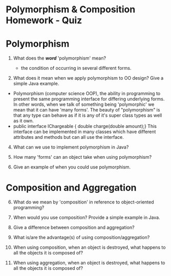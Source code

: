 # Polymorphism & Composition Homework - Quiz

# Polymorphism

1. What does the ___word___ 'polymorphism' mean?
   -  the condition of occurring in several different forms.
     
3. What does it mean when we apply polymorphism to OO design? Give a simple Java example.
  -   Polymorphism (computer science OOP), the ability in programming to present the same programming interface for differing underlying forms. In other words, when we talk of something being 'polymorphic' we mean that it can have 'many forms'. The beauty of "polymorphism" is that any type can behave as if it is any of it's super class types as well as it own.
  -   public interface IChargeable { double charge(double amount);} This interface can be implemented in many classes which have different attributes and methods but can all use the interface.


4. What can we use to implement polymorphism in Java?

5. How many 'forms' can an object take when using polymorphism?

6. Give an example of when you could use polymorphism.



# Composition and Aggregation

6. What do we mean by 'composition' in reference to object-oriented programming?

7. When would you use composition? Provide a simple example in Java.

8. Give a difference between composition and aggregation?

9. What is/are the advantage(s) of using composition/aggregation?

10. When using composition, when an object is destroyed, what happens to all the objects it is composed of?

11. When using aggregation, when an object is destroyed, what happens to all the objects it is composed of?
